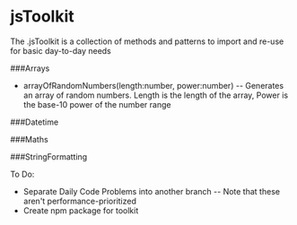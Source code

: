 # jsToolkit

The .jsToolkit is a collection of methods and patterns to import and re-use for basic day-to-day needs

###Arrays
 - arrayOfRandomNumbers(length:number, power:number)
 -- Generates an array of random numbers. Length is the length of the array, Power is the base-10 power of the number range

###Datetime

###Maths

###StringFormatting


To Do:

- Separate Daily Code Problems into another branch
    -- Note that these aren't performance-prioritized
- Create npm package for toolkit 